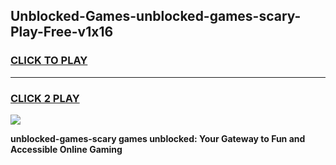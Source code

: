 
## Unblocked-Games-unblocked-games-scary-Play-Free-v1x16
<h3>
<a href="https://premium76.site?title=unblocked-games-scary&ref=17A">CLICK TO PLAY</a></h3>
<hr>

<h3>
<a href="https://premium76.site?title=unblocked-games-scary&ref=17A">CLICK 2 PLAY</a>
  
</h3>

<a href="https://premium76.site?title=unblocked-games-scary&ref=17A"><img src="https://clearcache.store/games.png"></a>


**unblocked-games-scary games unblocked: Your Gateway to Fun and Accessible Online Gaming**
